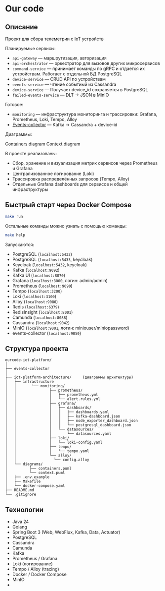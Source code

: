 # Our code

## Описание

Проект для сбора телеметрии с IoT устройств

Планируемые сервисы:

* `api-gateway` — маршрутизация, авторизация 
* `api-orchestrator` — оркестратор для вызовов других микросервисов
* `command-service` — принимает команды по gRPC и отдается их устройствам. Работает с отдельной БД PostgreSQL
* `device-service` — CRUD API по устройствам
* `events-service` — чтение событиый из Cassandra
* `device-service` — Получает device_id сохраняется в PostgreSQL
* `failed-events-service` — DLT -> JSON в MinIO

Готовое:

* `monitoring` — инфраструктура мониторинга и трассировки: Grafana, Prometheus, Loki, Tempo, Alloy
* [Events-collector](../../event-collector/README.md) — Kafka -> Cassandra + device-id

Диаграммы:

[Containers diagram](../diagrams/containers.puml)
[Context diagram](../diagrams/context.puml)

В проекте реализованы:

- Сбор, хранение и визуализация метрик сервисов через Prometheus и Grafana
- Централизованное логирование (Loki)
- Трассировка распределённых запросов (Tempo, Alloy)
- Отдельные Grafana dashboards для сервисов и общей инфраструктуры

## Быстрый старт через Docker Compose

```bash
make run
```

Остальные команды можно узнать с помощью команды:

```bash
make help 
```

Запускаются:

* PostgreSQL (`localhost:5432`)
* PostgreSQL (`localhost:5433`, keycloak) 
* Keycloak (`localhost:5432`, keycloak) 
* Kafka (`localhost:9092`)
* Kafka UI (`localhost:8070`)
* Grafana (`localhost:3000`, логин: admin/admin)
* Prometheus (`localhost:9090`)
* Tempo (`localhost:3200`)
* Loki (`localhost:3100`)
* Alloy (`localhost:9080`)
* Redis (`localhost:6379`)
* RedisInsight (`localhost:8001`)
* Camunda (`localhost:8088`)
* Cassandra (`localhost:9042`)
* MinIO (`localhost:9001`, логин: miniouser/miniopassword)
* events-collector (`localhost:9050`)

## Структура проекта

```
ourcode-iot-platform/
│
├── events-collector
│  
├── iot-platform-architecture/     (диаграммы архитектуры)
│   ├── infrastructure
│   │       └── monitoring/
│   │               ├── prometheus/
│   │               │   ├── prometheus.yml
│   │               │   └── alert.rules.yml
│   │               ├── grafana/
│   │               │   ├── dashboards/
│   │               │   │   ├── dashboards.yaml
│   │               │   │   ├── kafka-dashboard.json
│   │               │   │   ├── node_exporter_dashboard.json
│   │               │   │   └── postgresql_dashboard.json
│   │               │   └── datasources/
│   │               │       └── datasources.yaml
│   │               ├── loki/
│   │               │   └── loki-config.yaml
│   │               ├── tempo/
│   │               │   └── tempo.yaml
│   │               └── alloy/
│   │                 └── config.alloy
│   └── diagrams/       
│          ├── containers.puml       
│          └── context.puml              
│   ├── .env.example
│   ├── Makefile
│   └── docker-compose.yaml   
├── README.md
└── .gitignore
```



## Технологии

* Java 24
* Golang
* Spring Boot 3 (Web, WebFlux, Kafka, Data, Actuator)
* PostgreSQL
* Cassandra
* Camunda
* Kafka
* Prometheus / Grafana
* Loki (логирование)
* Tempo / Alloy (tracing)
* Docker / Docker Compose
* MinIO
*

